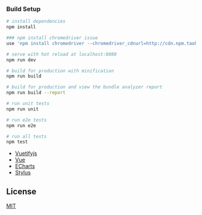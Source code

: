 ### Build Setup

``` bash
# install dependencies
npm install

### npm install chromedriver issue
use 'npm install chromedriver --chromedriver_cdnurl=http://cdn.npm.taobao.org/dist/chromedriver'

# serve with hot reload at localhost:8080
npm run dev

# build for production with minification
npm run build

# build for production and view the bundle analyzer report
npm run build --report

# run unit tests
npm run unit

# run e2e tests
npm run e2e

# run all tests
npm test
```

* [Vuetifyjs](https://vuetifyjs.com/)
* [Vue](https://vuejs.org/index.html/)
* [ECharts](http://echarts.baidu.com/option.html)
* [Stylus](http://stylus-lang.com/)


## License

[MIT](https://github.com/tookit/vue-material-admin/blob/master/LICENSE)
